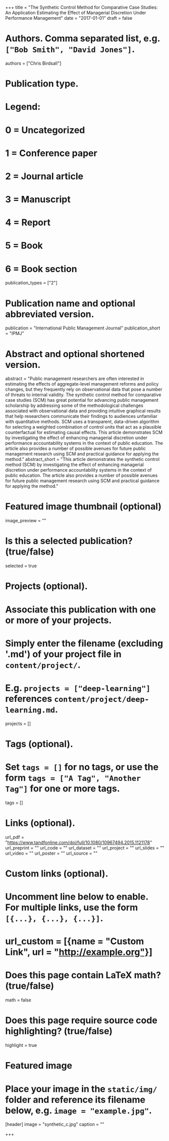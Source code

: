 +++
title = "The Synthetic Control Method for Comparative Case Studies: An Application Estimating the Effect of Managerial Discretion Under Performance Management"
date = "2017-01-01"
draft = false

# Authors. Comma separated list, e.g. `["Bob Smith", "David Jones"]`.
authors = ["Chris Birdsall"]

# Publication type.
# Legend:
# 0 = Uncategorized
# 1 = Conference paper
# 2 = Journal article
# 3 = Manuscript
# 4 = Report
# 5 = Book
# 6 = Book section
publication_types = ["2"]

# Publication name and optional abbreviated version.
publication = "International Public Management Journal"
publication_short = "IPMJ"

# Abstract and optional shortened version.
abstract = "Public management researchers are often interested in estimating the effects of aggregate-level management reforms and policy changes, but they frequently rely on observational data that pose a number of threats to internal validity. The synthetic control method for comparative case studies (SCM) has great potential for advancing public management scholarship by addressing some of the methodological challenges associated with observational data and providing intuitive graphical results that help researchers communicate their findings to audiences unfamiliar with quantitative methods. SCM uses a transparent, data-driven algorithm for selecting a weighted combination of control units that act as a plausible counterfactual for estimating causal effects. This article demonstrates SCM by investigating the effect of enhancing managerial discretion under performance accountability systems in the context of public education. The article also provides a number of possible avenues for future public management research using SCM and practical guidance for applying the method."
abstract_short = "This article demonstrates the synthetic control method (SCM) by investigating the effect of enhancing managerial discretion under performance accountability systems in the context of public education. The article also provides a number of possible avenues for future public management research using SCM and practical guidance for applying the method."

# Featured image thumbnail (optional)
image_preview = ""

# Is this a selected publication? (true/false)
selected = true

# Projects (optional).
#   Associate this publication with one or more of your projects.
#   Simply enter the filename (excluding '.md') of your project file in `content/project/`.
#   E.g. `projects = ["deep-learning"]` references `content/project/deep-learning.md`.
projects = []

# Tags (optional).
#   Set `tags = []` for no tags, or use the form `tags = ["A Tag", "Another Tag"]` for one or more tags.
tags = []

# Links (optional).
url_pdf = "https://www.tandfonline.com/doi/full/10.1080/10967494.2015.1121178"
url_preprint = ""
url_code = ""
url_dataset = ""
url_project = ""
url_slides = ""
url_video = ""
url_poster = ""
url_source = ""

# Custom links (optional).
#   Uncomment line below to enable. For multiple links, use the form `[{...}, {...}, {...}]`.
# url_custom = [{name = "Custom Link", url = "http://example.org"}]

# Does this page contain LaTeX math? (true/false)
math = false

# Does this page require source code highlighting? (true/false)
highlight = true

# Featured image
# Place your image in the `static/img/` folder and reference its filename below, e.g. `image = "example.jpg"`.
[header]
image = "synthetic_c.jpg"
caption = ""

+++
